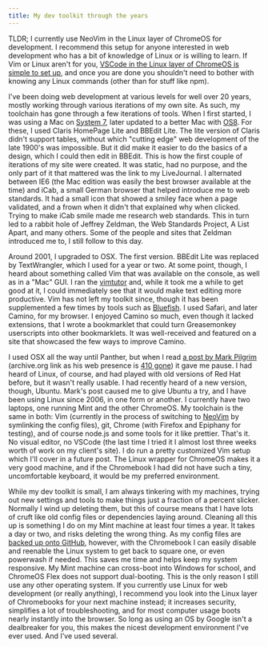 ```yaml
---
title: My dev toolkit through the years
---
```


TLDR; I currently use NeoVim in the Linux layer of ChromeOS for development. I recommend this setup for anyone interested in web development who has a bit of knowledge of Linux or is willing to learn. If Vim or Linux aren't for you, [VSCode in the Linux layer of ChromeOS is simple to set up](https://code.visualstudio.com/blogs/2020/12/03/chromebook-get-started), and once you are done you shouldn't need to bother with knowing any Linux commands (other than for stuff like npm).

I've been doing web development at various levels for well over 20 years, mostly working through various iterations of my own site. As such, my toolchain has gone through a few iterations of tools. When I first started, I was using a Mac on [System 7](https://system7.app/), later updated to a better Mac with [OS8](https://macos8.app/). For these, I used Claris HomePage Lite and BBEdit Lite. The lite version of Claris didn't support tables, without which "cutting edge" web development of the late 1900's was impossible. But it did make it easier to do the basics of a design, which I could then edit in BBEdit. This is how the first couple of iterations of my site were created. It was static, had no purpose, and the only part of it that mattered was the link to my LiveJournal. I alternated between IE6 (the Mac edition was easily the best browser available at the time) and iCab, a small German browser that helped introduce me to web standards. It had a small icon that showed a smiley face when a page validated, and a frown when it didn't that explained why when clicked. Trying to make iCab smile made me research web standards. This in turn led to a rabbit hole of Jeffrey Zeldman, the Web Standards Project, A List Apart, and many others. Some of the people and sites that Zeldman introduced me to, I still follow to this day.

Around 2001, I upgraded to OSX. The first version. BBEdit Lite was replaced by TextWrangler, which I used for a year or two. At some point, though, I heard about something called Vim that was available on the console, as well as in a "Mac" GUI. I ran the [vimtutor](https://remarkablemark.org/vimtutor/) and, while it took me a while to get good at it, I could immediately see that it would make text editing more productive. Vim has not left my toolkit since, though it has been supplemented a few times by tools such as [Bluefish](https://bluefish.openoffice.nl/). I used Safari, and later Camino, for my browser. I enjoyed Camino so much, even though it lacked extensions, that I wrote a bookmarklet that could turn Greasemonkey userscripts into other bookmarklets. It was well-received and featured on a site that showcased the few ways to improve Camino.

I used OSX all the way until Panther, but when I read [a post by Mark Pilgrim](https://web.archive.org/web/20060815001139/http://diveintomark.org/archives/2006/06/02/when-the-bough-breaks) (archive.org link as his web presence is [410 gone](https://www.hanselman.com/blog/410-gone-thoughts-on-mark-diveintomark-pilgrims-and-whys-infosuicides)) it gave me pause. I had heard of Linux, of course, and had played with old versions of Red Hat before, but it wasn't really usable. I had recently heard of a new version, though, Ubuntu. Mark's post caused me to give Ubuntu a try, and I have been using Linux since 2006, in one form or another. I currently have two laptops, one running Mint and the other ChromeOS. My toolchain is the same in both: Vim (currently in the process of switching to [NeoVim](https://neovim.io) by symlinking the config files), git, Chrome (with Firefox and Epiphany for testing), and of course node.js and some tools for it like prettier. That's it. No visual editor, no VSCode (the last time I tried it I almost lost three weeks worth of work on my client's site). I do run a pretty customized Vim setup which I'll cover in a future post. The Linux wrapper for ChromeOS makes it a very good machine, and if the Chromebook I had did not have such a tiny, uncomfortable keyboard, it would be my preferred environment.

While my dev toolkit is small, I am always tinkering with my machines, trying out new settings and tools to make things just a fraction of a percent slicker. Normally I wind up deleting them, but this of course means that I have lots of cruft like old config files or dependencies laying around. Cleaning all this up is something I do on my Mint machine at least four times a year. It takes a day or two, and risks deleting the wrong thing. As my config files are [backed up onto GitHub](https://github.com/joshsurber/.files), however, with the Chromebook I can easily disable and reenable the Linux system to get back to square one, or even powerwash if needed. This saves me time and helps keep my system responsive. My Mint machine can cross-boot into Windows for school, and ChromeOS Flex does not support dual-booting. This is the only reason I still use any other operating system. If you currently use Linux for web development (or really anything), I recommend you look into the Linux layer of Chromebooks for your next machine instead; it increases security, simplifies a lot of troubleshooting, and for most computer usage boots nearly instantly into the browser. So long as using an OS by Google isn't a dealbreaker for you, this makes the nicest development environment I've ever used. And I've used several.
